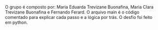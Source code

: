 O grupo é composto por: Maria Eduarda Trevizane Buonafina, Maria Clara Trevizane Buonafina e Fernando Ferard.
O arquivo main é o código comentado para explicar cada passo e a lógica por trás.
O desfio foi feito em python.

